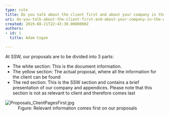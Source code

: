 ```yaml
---
type: rule
title: Do you talk about the client first and about your company in the end?
uri: do-you-talk-about-the-client-first-and-about-your-company-in-the-end
created: 2019-08-21T22:43:38.0000000Z
authors:
- id: 1
  title: Adam Cogan

---
```




<span class='intro'> At SSW, our proposals are to be divided into 3 parts&#58;<br><ul><li>The white section&#58; This is the document information.</li><li>The yellow section&#58; The actual proposal, where all the information for the client can be found</li><li>The red section&#58; This is the SSW section and contains a brief presentation of our company and appendices. Please note that this section is not as relevant to client and therefore comes last<br></li></ul> </span>

<dl class="image"><dt>​<img src="/PublishingImages/Proposals_ClientPagesFirst.jpg" alt="Proposals_ClientPagesFirst.jpg" /></dt><dd>​​Figure&#58; Relevant information comes first on our proposals​​<br></dd></dl>


